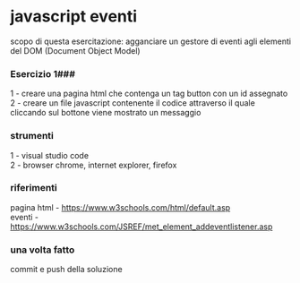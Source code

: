 # javascript eventi #

scopo di questa esercitazione: agganciare un gestore di eventi agli elementi del DOM (Document Object Model)  


### Esercizio 1###

1 - creare una pagina html che contenga un tag button con un id assegnato  
2 - creare un file javascript contenente il codice attraverso il quale cliccando sul bottone viene mostrato un messaggio  


### strumenti ###
1 - visual studio code  
2 - browser chrome, internet explorer, firefox  


### riferimenti ###
pagina html - https://www.w3schools.com/html/default.asp  
eventi - https://www.w3schools.com/JSREF/met_element_addeventlistener.asp  

### una volta fatto ###

commit e push della soluzione  
